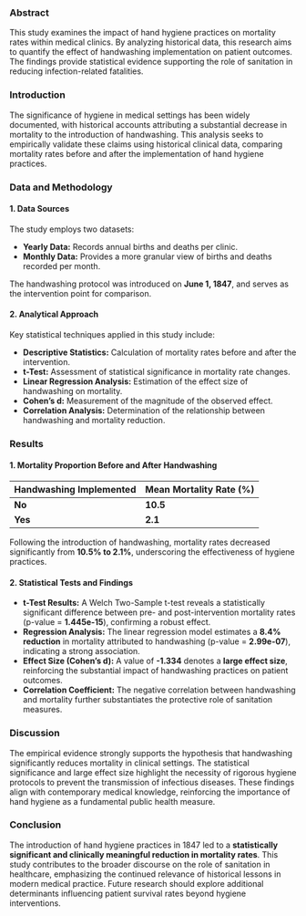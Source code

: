 

### **Abstract**
This study examines the impact of hand hygiene practices on mortality rates within medical clinics. By analyzing historical data, this research aims to quantify the effect of handwashing implementation on patient outcomes. The findings provide statistical evidence supporting the role of sanitation in reducing infection-related fatalities.

### **Introduction**
The significance of hygiene in medical settings has been widely documented, with historical accounts attributing a substantial decrease in mortality to the introduction of handwashing. This analysis seeks to empirically validate these claims using historical clinical data, comparing mortality rates before and after the implementation of hand hygiene practices.

### **Data and Methodology**
#### **1. Data Sources**
The study employs two datasets:
- **Yearly Data:** Records annual births and deaths per clinic.
- **Monthly Data:** Provides a more granular view of births and deaths recorded per month.

The handwashing protocol was introduced on **June 1, 1847**, and serves as the intervention point for comparison.

#### **2. Analytical Approach**
Key statistical techniques applied in this study include:
- **Descriptive Statistics:** Calculation of mortality rates before and after the intervention.
- **t-Test:** Assessment of statistical significance in mortality rate changes.
- **Linear Regression Analysis:** Estimation of the effect size of handwashing on mortality.
- **Cohen’s d:** Measurement of the magnitude of the observed effect.
- **Correlation Analysis:** Determination of the relationship between handwashing and mortality reduction.



### **Results**
#### **1. Mortality Proportion Before and After Handwashing**
| Handwashing Implemented | Mean Mortality Rate (%) |
|------------------------|-----------------------|
| **No** | **10.5** |
| **Yes** | **2.1** |

Following the introduction of handwashing, mortality rates decreased significantly from **10.5% to 2.1%**, underscoring the effectiveness of hygiene practices.

#### **2. Statistical Tests and Findings**
- **t-Test Results:** A Welch Two-Sample t-test reveals a statistically significant difference between pre- and post-intervention mortality rates (p-value = **1.445e-15**), confirming a robust effect.
- **Regression Analysis:** The linear regression model estimates a **8.4% reduction** in mortality attributed to handwashing (p-value = **2.99e-07**), indicating a strong association.
- **Effect Size (Cohen’s d):** A value of **-1.334** denotes a **large effect size**, reinforcing the substantial impact of handwashing practices on patient outcomes.
- **Correlation Coefficient:** The negative correlation between handwashing and mortality further substantiates the protective role of sanitation measures.

### **Discussion**
The empirical evidence strongly supports the hypothesis that handwashing significantly reduces mortality in clinical settings. The statistical significance and large effect size highlight the necessity of rigorous hygiene protocols to prevent the transmission of infectious diseases. These findings align with contemporary medical knowledge, reinforcing the importance of hand hygiene as a fundamental public health measure.

### **Conclusion**
The introduction of hand hygiene practices in 1847 led to a **statistically significant and clinically meaningful reduction in mortality rates**. This study contributes to the broader discourse on the role of sanitation in healthcare, emphasizing the continued relevance of historical lessons in modern medical practice. Future research should explore additional determinants influencing patient survival rates beyond hygiene interventions.


